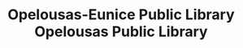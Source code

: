 ---
layout: repo
title: "Opelousas-Eunice Public Library Opelousas Public Library"
id: 25532
permalink: repos/25532/
---